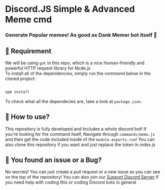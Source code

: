 # Discord.JS Simple & Advanced Meme cmd

### Generate Popular memes! As good as Dank Memer bot itself 🐸

## 📕 Requirement 

We will be using `got` in this repo, which is a nice Human-friendly and powerful HTTP request library for Node.js <br>
To install all of the dependencies, simply run the command below in the cloned project:

```js

npm install

```

To check what all the dependecies are, take a look at `package.json`.

## 📗 How to use?

This repository is fully developed and Includes a whole discord bot!
If you're looking for the command itself, Navigate through `commands/meme.js` and then get the code included inside of the `module.exports.run`!
You can also clone this repository if you want and just replace the token in index.js



## 🐛 You found an issue or a Bug?

No worries! You can just create a pull request or a new issue as you can see on the top of the repository!
You can also join our [Support Discord Server](https://dashcruft.com/discord) if you need help with coding this or coding Discord bots in general
